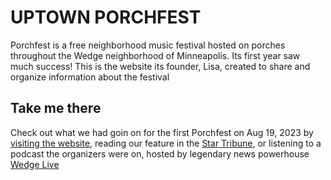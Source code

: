 # UPTOWN PORCHFEST

Porchfest is a free neighborhood music festival hosted on porches throughout the Wedge neighborhood of Minneapolis. Its first year saw much success! This is the website its founder, Lisa, created to share and organize information about the festival

## Take me there

Check out what we had goin on for the first Porchfest on Aug 19, 2023 by [visiting the website](https://uptownporchfest.com/), reading our feature in the [Star Tribune](https://m.startribune.com/30-bands-set-to-serenade-uptown-at-porchfest/600298173/), or listening to a podcast the organizers were on, hosted by legendary news powerhouse [Wedge Live](https://podcasts.apple.com/az/podcast/uptown-porchfest-aka-wedgestock-music-festival/id1559104398?i=1000623788574)

